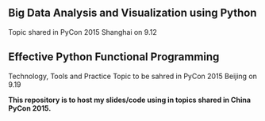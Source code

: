 ## Big Data Analysis and Visualization using Python
Topic shared in PyCon 2015 Shanghai on 9.12 

## Effective Python Functional Programming
Technology, Tools and Practice
Topic to be sahred in PyCon 2015 Beijing on 9.19

<b>This repository is to host my slides/code using in topics shared in China PyCon 2015.</b>
